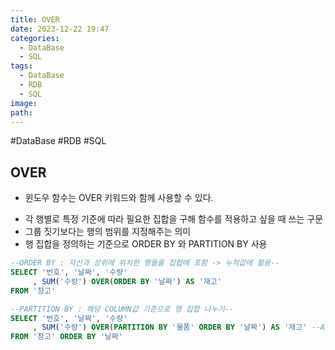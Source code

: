 ```yaml
---
title: OVER
date: 2023-12-22 19:47
categories:
  - DataBase
  - SQL
tags:
  - DataBase
  - RDB
  - SQL
image: 
path:
---
```

#DataBase #RDB #SQL 

## OVER
+ 윈도우 함수는 OVER 키워드와 함께 사용할 수 있다.

- 각 행별로 특정 기준에 따라 필요한 집합을 구해 함수를 적용하고 싶을 때 쓰는 구문
- 그룹 짓기보다는 행의 범위를 지정해주는 의미
- 행 집합을 정의하는 기준으로 ORDER BY 와 PARTITION BY 사용

```sql
--ORDER BY : 자신과 상위에 위치한 행들을 집합에 포함 -> 누적값에 활용--
SELECT '번호', '날짜', '수량'
     , SUM('수량') OVER(ORDER BY '날짜') AS '재고'
FROM '창고'

--PARTITION BY : 해당 COLUMN값 기준으로 행 집합 나누기--
SELECT '번호', '날짜', '수량'
     , SUM('수량') OVER(PARTITION BY '물품' ORDER BY '날짜') AS '재고' --A, B 따로!!--
FROM '창고' ORDER BY '날짜'
```
